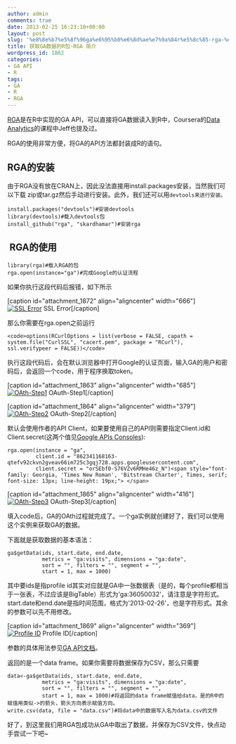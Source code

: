 ```yaml
---
author: admin
comments: true
date: 2013-02-25 16:23:10+00:00
layout: post
slug: '%e8%8e%b7%e5%8f%96ga%e6%95%b0%e6%8d%ae%e7%9a%84r%e5%8c%85-rga-%e7%ae%80%e4%bb%8b'
title: 获取GA数据的R包-RGA 简介
wordpress_id: 1862
categories:
- GA API
- R
tags:
- GA
- R
- RGA
---
```


[RGA](https://github.com/skardhamar/rga)是在R中实现的GA API，可以直接将GA数据读入到R中，Coursera的[Data Analytics](https://www.coursera.org/course/dataanalysis)的课程中Jeff也提及过。

RGA的使用非常方便，将GA的API方法都封装成R的语句。


## RGA的安装


由于RGA没有放在CRAN上，因此没法直接用install.packages安装，当然我们可以下载 zip或tar.gz然后手动进行安装。此外，我们还可以用`devtools来进行安装。`

    
    install.packages("devtools")#安装devtools
    library(devtools)#载入devtools包
    install_github("rga", "skardhamar")#安装rga




##  RGA的使用<!-- more -->



    
    library(rga)#载入RGA的包
    rga.open(instance="ga")#完成Google的认证流程


如果你执行这段代码后报错，如下所示

[caption id="attachment_1872" align="aligncenter" width="666"][![SSL Error](http://www.cloga.info/wp-content/uploads/2013/02/SSL-Error.jpg)](http://www.cloga.info/wp-content/uploads/2013/02/SSL-Error.jpg) SSL Error[/caption]

那么你需要在rga.open之前运行

    
    <code>options(RCurlOptions = list(verbose = FALSE, capath = system.file("CurlSSL", "cacert.pem", package = "RCurl"), ssl.verifypeer = FALSE))</code>


执行这段代码后，会在默认浏览器中打开Google的认证页面，输入GA的用户和密码后，会返回一个code，用于程序换取token。

[caption id="attachment_1863" align="aligncenter" width="685"][![OAth-Step1](http://www.cloga.info/wp-content/uploads/2013/02/OAth.jpg)](http://www.cloga.info/wp-content/uploads/2013/02/OAth.jpg) OAuth-Step1[/caption]

[caption id="attachment_1864" align="aligncenter" width="379"][![OAth-Step2](http://www.cloga.info/wp-content/uploads/2013/02/OAth-Step2.jpg)](http://www.cloga.info/wp-content/uploads/2013/02/OAth-Step2.jpg) OAuth-Step2[/caption]

默认会使用作者的API Client，如果要使用自己的API则需要指定Client.id和Client.secret(这两个值见[Google APIs Consoles](https://code.google.com/apis/console/)):

    
    rga.open(instance = "ga", 
             client.id = "862341168163-qtefv92ckvn2gveav66im725c3gqj728.apps.googleusercontent.com", 
             client.secret = "orSEbf0-S76VZv6RMHe46z_N")<span style="font-family: Georgia, 'Times New Roman', 'Bitstream Charter', Times, serif; font-size: 13px; line-height: 19px;"> </span>


[caption id="attachment_1865" align="aligncenter" width="416"][![OAth-Step3](http://www.cloga.info/wp-content/uploads/2013/02/OAth-Step3.jpg)](http://www.cloga.info/wp-content/uploads/2013/02/OAth-Step3.jpg) OAuth-Step3[/caption]

填入code后，GA的OAth过程就完成了。一个ga实例就创建好了，我们可以使用这个实例来获取GA的数据。

下面就是获取数据的基本语法：

    
    ga$getData(ids, start.date, end.date, 
               metrics = "ga:visits", dimensions = "ga:date", 
               sort = "", filters = "", segment = "",
               start = 1, max = 1000)


其中要ids是指profile id其实对应就是GA中一张数据表（是的，每个profile都相当于一张表，不过应该是BigTable）形式为'ga:36050032'，请注意是字符形式。start.date和end.date是指时间范围，格式为'2013-02-26'，也是字符形式。其余的参数可以先不用修改。

[caption id="attachment_1869" align="aligncenter" width="369"][![Profile ID](http://www.cloga.info/wp-content/uploads/2013/02/Profile-ID1.jpg)](http://www.cloga.info/wp-content/uploads/2013/02/Profile-ID1.jpg) Profile ID[/caption]

参数的具体用法参见[GA API文档](https://developers.google.com/analytics/devguides/reporting/core/v3/reference?hl=zh-CN#q_details)。

返回的是一个data frame。如果你需要将数据保存为CSV，那么只需要

    
    data<-ga$getData(ids, start.date, end.date,
               metrics = "ga:visits", dimensions = "ga:date",
               sort = "", filters = "", segment = "",
               start = 1, max = 1000)#将返回的data frame赋值给data，是的R中的赋值用类似->的箭头，箭头方向表示赋值方向。
    write.csv(data, file = "data.csv")#将data中的数据写入名为data.csv的文件



好了，到这里我们用RGA包成功从GA中取出了数据，并保存为CSV文件，快点动手尝试一下吧~
